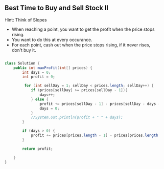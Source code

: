 ## Best Time to Buy and Sell Stock II

Hint: Think of Slopes

-  When reaching a point, you want to get the profit when the price stops rising.
-  You want to do this at every occurance.
-  For each point, cash out when the price stops rising, if it never rises, don't buy it.

``` java

class Solution {
    public int maxProfit(int[] prices) {
        int days = 0;
        int profit = 0;

         for (int sellDay = 1; sellDay < prices.length; sellDay++) {
            if (prices[sellDay] >= prices[sellDay - 1]){
                days++;
            } else {
                profit += prices[sellDay - 1] - prices[sellDay - days - 1];
                days = 0;
            }
            //System.out.println(profit + " " + days);
        }

        if (days > 0) {
            profit += prices[prices.length - 1] - prices[prices.length - 1 - days];
        }

        return profit;

    }
}
